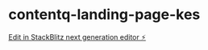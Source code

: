 # contentq-landing-page-kes

[Edit in StackBlitz next generation editor ⚡️](https://stackblitz.com/~/github.com/trequartist/contentq-landing-page-kes)